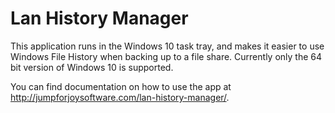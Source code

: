﻿# Lan History Manager

This application runs in the Windows 10 task tray, and makes it easier to use
Windows File History when backing up to a file share. Currently only the 64 bit
version of Windows 10 is supported.

You can find documentation on how to use the app at http://jumpforjoysoftware.com/lan-history-manager/.